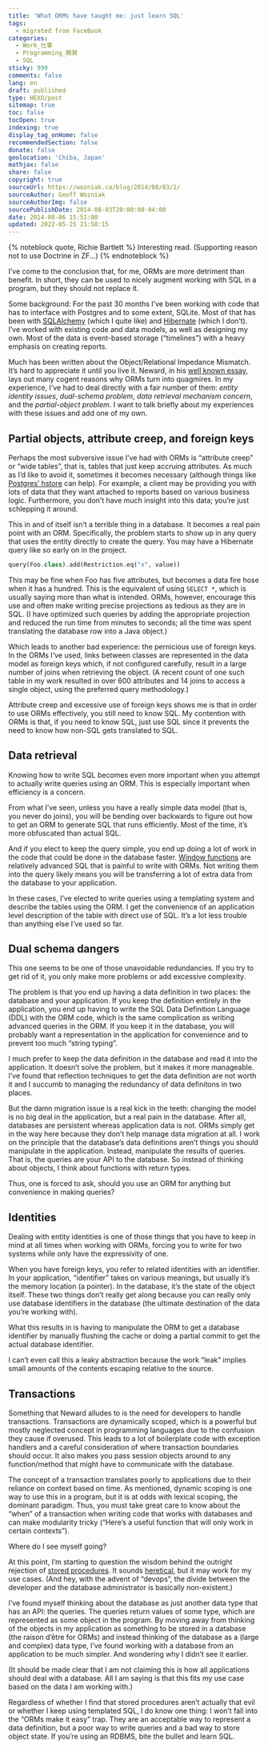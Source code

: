 ```yaml
---
title: 'What ORMs have taught me: just learn SQL'
tags:
  - migrated from FaceBook
categories:
  - Work_仕事
  - Programming_開発
  - SQL
sticky: 999
comments: false
lang: en
draft: published
type: HEXO/post
sitemap: true
toc: false
tocOpen: true
indexing: true
display_tag_onHome: false
recommendedSection: false
donate: false
geolocation: 'Chiba, Japan'
mathjax: false
share: false
copyright: true
sourceUrl: https://wozniak.ca/blog/2014/08/03/1/
sourceAuthor: Geoff Wozniak
sourceAuthorImg: false
sourcePublishDate: 2014-08-03T20:00:00-04:00
date: 2014-08-06 15:51:00
updated: 2022-05-25 21:58:15
---
```

{% noteblock quote, Richie Bartlett %}
Interesting read. (Supporting reason not to use Doctrine in ZF...)
{% endnoteblock %}

I’ve come to the conclusion that, for me, ORMs are more detriment than
benefit. In short, they can be used to nicely augment working with SQL
in a program, but they should not replace it.
 


Some background: For the past 30 months I’ve been working with code
that has to interface with Postgres and to some extent, SQLite. Most
of that has been with [SQLAlchemy](http://sqlalchemy.org) (which I quite like) and [Hibernate](http://hibernate.org) (which I don’t). I’ve worked with existing code and data models, as
well as designing my own. Most of the data is event-based storage
(“timelines”) with a heavy emphasis on creating reports.
 


Much has been written about the Object/Relational Impedance
Mismatch. It’s hard to appreciate it until you live it. Neward, in his
<a href="http://blogs.tedneward.com/post/the-vietnam-of-computer-science/">well known essay</a>, lays out many cogent reasons why ORMs turn into
quagmires. In my experience, I’ve had to deal directly with a fair
number of them: <i>entity identity issues</i>, <i>dual-schema problem</i>, <i>data
retrieval mechanism concern</i>, and the <i>partial-object problem</i>. I want to
talk briefly about my experiences with these issues and add one of my
own.
</p>

## Partial objects, attribute creep, and foreign keys</h2>

Perhaps the most subversive issue I’ve had with ORMs is “attribute
creep” or “wide tables”, that is, tables that just keep accruing
attributes. As much as I’d like to avoid it, sometimes it becomes
necessary (although things like <a href="http://www.postgresql.org/docs/9.3/interactive/hstore.html">Postgres’ hstore</a> can help). For
example, a client may be providing you with lots of data that they
want attached to reports based on various business logic. Furthermore,
you don’t have much insight into this data; you’re just schlepping it
around.
 


This in and of itself isn’t a terrible thing in a database. It becomes
a real pain point with an ORM. Specifically, the problem starts to
show up in any query that uses the entity directly to create the
query. You may have a Hibernate query like so early on in the project.
</p>

```php
query(Foo.class).add(Restriction.eq("x", value))
```

This may be fine when Foo has five attributes, but becomes a data fire
hose when it has a hundred. This is the equivalent of using `SELECT
*`, which is usually saying more than what is intended. ORMs, however,
encourage this use and often make writing precise projections as
tedious as they are in SQL. (I have optimized such queries by adding
the appropriate projection and reduced the run time from minutes to
seconds; all the time was spent translating the database row into a
Java object.)
 


Which leads to another bad experience: the pernicious use of foreign
keys. In the ORMs I’ve used, links between classes are represented in
the data model as foreign keys which, if not configured carefully,
result in a large number of joins when retrieving the object. (A
recent count of one such table in my work resulted in over 600
attributes and 14 joins to access a single object, using the preferred
query methodology.)
 


Attribute creep and excessive use of foreign keys shows me is that in
order to use ORMs effectively, you still need to know SQL. My
contention with ORMs is that, if you need to know SQL, just use SQL
since it prevents the need to know how non-SQL gets translated to SQL.


## Data retrieval

Knowing how to write SQL becomes even more important when you attempt
to actually write queries using an ORM. This is especially important
when efficiency is a concern.
 


From what I’ve seen, unless you have a really simple data model (that
is, you never do joins), you will be bending over backwards to figure
out how to get an ORM to generate SQL that runs efficiently. Most of
the time, it’s more obfuscated than actual SQL.
 


And if you elect to keep the query simple, you end up doing a lot of
work in the code that could be done in the database faster. <a href="https://en.wikipedia.org/wiki/Window_function_%2528SQL%2529#Window_function">Window
functions</a> are relatively advanced SQL that is painful to write with
ORMs. Not writing them into the query likely means you will be
transferring a lot of extra data from the database to your
application.
 


In these cases, I’ve elected to write queries using a templating
system and describe the tables using the ORM. I get the convenience of
an application level description of the table with direct use of
SQL. It’s a lot less trouble than anything else I’ve used so far.

## Dual schema dangers

This one seems to be one of those unavoidable redundancies.  If you
try to get rid of it, you only make more problems or add excessive
complexity.
 


The problem is that you end up having a data definition in two places:
the database and your application.  If you keep the definition
entirely in the application, you end up having to write the SQL Data
Definition Language (DDL) with the ORM code, which is the same
complication as writing advanced queries in the ORM.  If you keep it
in the database, you will probably want a representation in the
application for convenience and to prevent too much “string typing”.
 


I much prefer to keep the data definition in the database and read it
into the application.  It doesn’t solve the problem, but it makes it
more manageable.  I’ve found that reflection techniques to get the
data definition are not worth it and I succumb to managing the
redundancy of data definitons in two places.
 


But the damn migration issue is a real kick in the teeth: changing the
model is no big deal in the application, but a real pain in the
database.  After all, databases are persistent whereas application
data is not.  ORMs simply get in the way here because they don’t help
manage data migration at all.  I work on the principle that the
database’s data definitions aren’t things you should manipulate in the
application.  Instead, manipulate the results of queries.  That is,
the queries are your API to the database.  So instead of thinking
about objects, I think about functions with return types.
 


Thus, one is forced to ask, should you use an ORM for anything but
convenience in making queries?

## Identities

Dealing with entity identities is one of those things that you have to
keep in mind at all times when working with ORMs, forcing you to write
for two systems while only have the expressivity of one.
 


When you have foreign keys, you refer to related identities with an
identifier. In your application, “identifier” takes on various
meanings, but usually it’s the memory location (a pointer). In the
database, it’s the state of the object itself. These two things don’t
really get along because you can really only use database identifiers
in the database (the ultimate destination of the data you’re working
with).
 


What this results in is having to manipulate the ORM to get a database
identifier by manually flushing the cache or doing a partial commit to
get the actual database identifier.
 


I can’t even call this a leaky abstraction because the work “leak”
implies small amounts of the contents escaping relative to the source.

## Transactions

Something that Neward alludes to is the need for developers to handle
transactions. Transactions are dynamically scoped, which is a powerful
but mostly neglected concept in programming languages due to the
confusion they cause if overused.  This leads to a lot of boilerplate
code with exception handlers and a careful consideration of where
transaction boundaries should occur.  It also makes you pass session
objects around to any function/method that might have to communicate
with the database.
 


The concept of a transaction translates poorly to applications due to
their reliance on context based on time. As mentioned, dynamic scoping
is one way to use this in a program, but it is at odds with lexical
scoping, the dominant paradigm. Thus, you must take great care to know
about the “when” of a transaction when writing code that works with
databases and can make modularity tricky (“Here’s a useful function
that will only work in certain contexts”).
 


Where do I see myself going?
 


At this point, I’m starting to question the wisdom behind the outright
rejection of <a href="http://c2.com/cgi/wiki?StoredProcedures">stored procedures</a>.  It sounds <a href="http://c2.com/cgi/wiki?StoredProceduresAreEvil">heretical</a>, but it may work
for my use cases.  (And hey, with the advent of “devops”, the divide
between the developer and the database administrator is basically
non-existent.)
 


I’ve found myself thinking about the database as just another data
type that has an API: the queries.  The queries return values of some
type, which are represented as some object in the program. By moving
away from thinking of the objects in my application as something to be
stored in a database (the raison d’être for ORMs) and instead thinking
of the database as a (large and complex) data type, I’ve found working
with a database from an application to be much simpler. And wondering
why I didn’t see it earlier.
 


(It should be made clear that I am not claiming this is how all
applications should deal with a database.  All I am saying is that
this fits my use case based on the data I am working with.)
 


Regardless of whether I find that stored procedures aren’t actually
that evil or whether I keep using templated SQL, I do know one thing:
I won’t fall into the “ORMs make it easy” trap. They are an acceptable
way to represent a data definition, but a poor way to write queries
and a bad way to store object state. If you’re using an RDBMS, bite
the bullet and learn SQL.